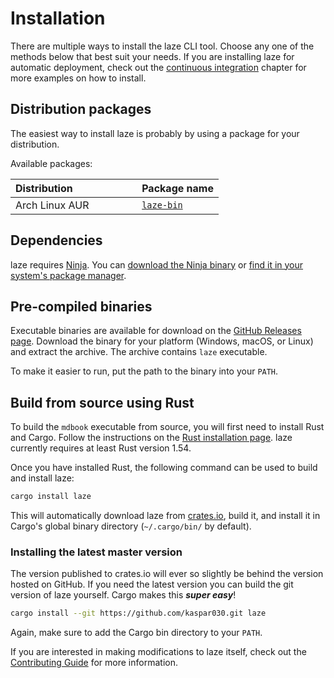 # Installation

There are multiple ways to install the laze CLI tool.
Choose any one of the methods below that best suit your needs.
If you are installing laze for automatic deployment, check out the [continuous integration] chapter for more examples on how to install.

[continuous integration]: ../continuous-integration.md

## Distribution packages

The easiest way to install laze is probably by using a package for your
distribution.

Available packages:

| Distribution &nbsp; &nbsp; &nbsp; &nbsp; &nbsp; &nbsp; &nbsp; &nbsp; &nbsp; &nbsp; &nbsp;   | Package name |
|----------------|--------------|
| Arch Linux AUR | [`laze-bin`](https://aur.archlinux.org/packages/laze-bin)   |

## Dependencies

laze requires [Ninja](https://ninja-build.org). You can [download the Ninja binary](https://github.com/ninja-build/ninja/releases) or [find it in your system's package manager](https://github.com/ninja-build/ninja/wiki/Pre-built-Ninja-packages).

## Pre-compiled binaries

Executable binaries are available for download on the [GitHub Releases page][releases].
Download the binary for your platform (Windows, macOS, or Linux) and extract
the archive. The archive contains `laze` executable.

To make it easier to run, put the path to the binary into your `PATH`.

[releases]: https://github.com/kaspar030/laze/releases

## Build from source using Rust

To build the `mdbook` executable from source, you will first need to install Rust and Cargo.
Follow the instructions on the [Rust installation page].
laze currently requires at least Rust version 1.54.

Once you have installed Rust, the following command can be used to build and install laze:

```sh
cargo install laze
```

This will automatically download laze from [crates.io], build it, and install it in Cargo's global binary directory (`~/.cargo/bin/` by default).

[rust installation page]: https://www.rust-lang.org/tools/install
[crates.io]: https://crates.io/

### Installing the latest master version

The version published to crates.io will ever so slightly be behind the version hosted on GitHub.
If you need the latest version you can build the git version of laze yourself.
Cargo makes this **_super easy_**!

```sh
cargo install --git https://github.com/kaspar030.git laze
```

Again, make sure to add the Cargo bin directory to your `PATH`.

If you are interested in making modifications to laze itself, check out the [Contributing Guide] for more information.

[contributing guide]: https://github.com/kaspar030/laze/blob/master/CONTRIBUTING.md
